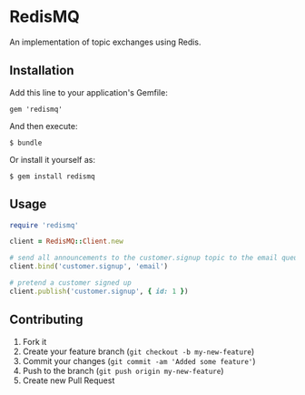 # RedisMQ

An implementation of topic exchanges using Redis.

## Installation

Add this line to your application's Gemfile:

    gem 'redismq'

And then execute:

    $ bundle

Or install it yourself as:

    $ gem install redismq

## Usage

```ruby
require 'redismq'

client = RedisMQ::Client.new

# send all announcements to the customer.signup topic to the email queue
client.bind('customer.signup', 'email')

# pretend a customer signed up
client.publish('customer.signup', { id: 1 })
```

## Contributing

1. Fork it
2. Create your feature branch (`git checkout -b my-new-feature`)
3. Commit your changes (`git commit -am 'Added some feature'`)
4. Push to the branch (`git push origin my-new-feature`)
5. Create new Pull Request
